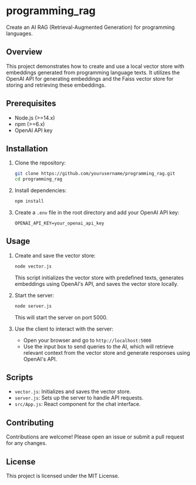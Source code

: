 # programming_rag
Create an AI RAG (Retrieval-Augmented Generation) for programming languages.

## Overview

This project demonstrates how to create and use a local vector store with embeddings generated from programming language texts. It utilizes the OpenAI API for generating embeddings and the Faiss vector store for storing and retrieving these embeddings.

## Prerequisites

- Node.js (>=14.x)
- npm (>=6.x)
- OpenAI API key

## Installation

1. Clone the repository:
    ```sh
    git clone https://github.com/yourusername/programming_rag.git
    cd programming_rag
    ```

2. Install dependencies:
    ```sh
    npm install
    ```

3. Create a `.env` file in the root directory and add your OpenAI API key:
    ```plaintext
    OPENAI_API_KEY=your_openai_api_key
    ```

## Usage

1. Create and save the vector store:
    ```sh
    node vector.js
    ```

    This script initializes the vector store with predefined texts, generates embeddings using OpenAI's API, and saves the vector store locally.

2. Start the server:
    ```sh
    node server.js
    ```

    This will start the server on port 5000.

3. Use the client to interact with the server:
    - Open your browser and go to `http://localhost:5000`
    - Use the input box to send queries to the AI, which will retrieve relevant context from the vector store and generate responses using OpenAI's API.

## Scripts

- `vector.js`: Initializes and saves the vector store.
- `server.js`: Sets up the server to handle API requests.
- `src/App.js`: React component for the chat interface.

## Contributing

Contributions are welcome! Please open an issue or submit a pull request for any changes.

## License

This project is licensed under the MIT License.

